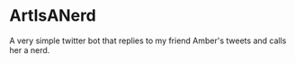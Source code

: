 # ArtIsANerd
A very simple twitter bot that replies to my friend Amber's tweets and calls her a nerd.
